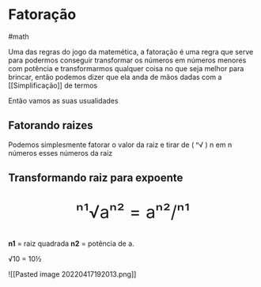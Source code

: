 # Fatoração 
#math 

Uma das regras do jogo da matemética, a fatoração é uma regra que serve para podermos conseguir transformar os números em números menores com potência e transformarmos qualquer coisa no que seja melhor para brincar, então podemos dizer que ela anda de mãos dadas com a [[Simplificação]] de termos

Então vamos as suas usualidades

## Fatorando raizes

Podemos simplesmente fatorar o valor da raiz e tirar de ( ⁿ√ )  n  em n números esses números da raiz

## Transformando raiz para expoente

<p style="font-size: 2.5em; text-align: center">ⁿ¹√aⁿ² = aⁿ²/ⁿ¹ </p>

**n1** =  raiz quadrada 
**n2** = potência de a.

√10 = 10½

![[Pasted image 20220417192013.png]]




